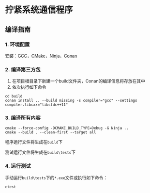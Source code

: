 # 拧紧系统通信程序

## 编译指南

### 1. 环境配置

安装：[GCC](https://gcc-mcf.lhmouse.com/)，[CMake](https://cmake.org/download/)，[Ninja](https://ninja-build.org/)，[Conan](https://conan.io/downloads.html)

### 2. 编译第三方包

1. 在项目根目录下新建一个build文件夹，Conan的编译信息将存放在其中
2. 依次执行如下命令

```shell
cd build
conan install .. --build missing -s compiler="gcc" --settings compiler.libcxx="libstdc++11"
```

### 3. 编译所有内容

```shell
cmake --force-config -DCMAKE_BUILD_TYPE=Debug -G Ninja ..
cmake --build . --clean-first --target all
```

程序运行文件将生成在`build`下

测试运行文件将生成在`build\tests`下

### 4. 运行测试

手动运行`build\tests`下的`*.exe`文件或执行如下命令：

```shell
ctest
```
